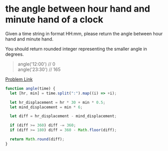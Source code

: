# the angle between hour hand and minute hand of a clock

Given a time string in format HH:mm, please return the angle between hour hand and minute hand.

You should return rounded integer representing the smaller angle in degrees.

> angle('12:00') // 0<br>
> angle('23:30') // 165

[Problem Link](https://bigfrontend.dev/problem/the-angle-between-hour-hand-and-minute-hand-of-a-clock)

```js
function angle(time) {
  let [hr, min] = time.split(":").map((i) => +i);

  let hr_displacement = hr * 30 + min * 0.5;
  let mind_displacement = min * 6;

  let diff = hr_displacement - mind_displacement;

  if (diff >= 360) diff -= 360;
  if (diff >= 180) diff = 360 - Math.floor(diff);

  return Math.round(diff);
}
```
